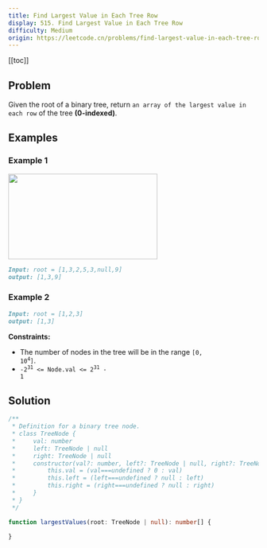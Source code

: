 ```yaml
---
title: Find Largest Value in Each Tree Row
display: 515. Find Largest Value in Each Tree Row
difficulty: Medium
origin: https://leetcode.cn/problems/find-largest-value-in-each-tree-row
---
```


[[toc]]

## Problem

Given the root of a binary tree, return `an array of the largest value in each row` of the tree **(0-indexed)**.

## Examples

### Example 1

<img alt="" src="https://assets.leetcode.com/uploads/2020/08/21/largest_e1.jpg" style="width: 300px; height: 172px;" />

```md
Input: root = [1,3,2,5,3,null,9]
output: [1,3,9]
```

### Example 2

```md
Input: root = [1,2,3]
output: [1,3]
```

**Constraints:**

- The number of nodes in the tree will be in the range <code>[0, 10<sup>4</sup>]</code>.
- <code>-2<sup>31</sup> <= Node.val <= 2<sup>31</sup> - 1</code>

## Solution

```ts
/**
 * Definition for a binary tree node.
 * class TreeNode {
 *     val: number
 *     left: TreeNode | null
 *     right: TreeNode | null
 *     constructor(val?: number, left?: TreeNode | null, right?: TreeNode | null) {
 *         this.val = (val===undefined ? 0 : val)
 *         this.left = (left===undefined ? null : left)
 *         this.right = (right===undefined ? null : right)
 *     }
 * }
 */

function largestValues(root: TreeNode | null): number[] {

}
```

